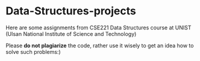 # Data-Structures-projects

Here are some assignments from CSE221 Data Structures course at UNIST (Ulsan National Institute of Science and Technology)

Please **do not plagiarize** the code, rather use it wisely to get an idea how to solve such problems:)
